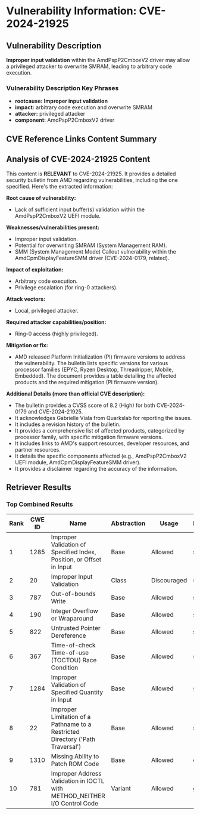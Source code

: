 # Vulnerability Information: CVE-2024-21925

## Vulnerability Description
**Improper input validation** within the AmdPspP2CmboxV2 driver may allow a privileged attacker to overwrite SMRAM, leading to arbitrary code execution.

### Vulnerability Description Key Phrases
- **rootcause:** **Improper input validation**
- **impact:** arbitrary code execution and overwrite SMRAM
- **attacker:** privileged attacker
- **component:** AmdPspP2CmboxV2 driver

## CVE Reference Links Content Summary
## Analysis of CVE-2024-21925 Content

This content is **RELEVANT** to CVE-2024-21925. It provides a detailed security bulletin from AMD regarding vulnerabilities, including the one specified. Here's the extracted information:

**Root cause of vulnerability:**

*   Lack of sufficient input buffer(s) validation within the AmdPspP2CmboxV2 UEFI module.

**Weaknesses/vulnerabilities present:**

*   Improper input validation.
*   Potential for overwriting SMRAM (System Management RAM).
*   SMM (System Management Mode) Callout vulnerability within the AmdCpmDisplayFeatureSMM driver (CVE-2024-0179, related).

**Impact of exploitation:**

*   Arbitrary code execution.
*   Privilege escalation (for ring-0 attackers).

**Attack vectors:**

*   Local, privileged attacker.

**Required attacker capabilities/position:**

*   Ring-0 access (highly privileged).

**Mitigation or fix:**

*   AMD released Platform Initialization (PI) firmware versions to address the vulnerability. The bulletin lists specific versions for various processor families (EPYC, Ryzen Desktop, Threadripper, Mobile, Embedded).  The document provides a table detailing the affected products and the required mitigation (PI firmware version).

**Additional Details (more than official CVE description):**

*   The bulletin provides a CVSS score of 8.2 (High) for both CVE-2024-0179 and CVE-2024-21925.
*   It acknowledges Gabrielle Viala from Quarkslab for reporting the issues.
*   It includes a revision history of the bulletin.
*   It provides a comprehensive list of affected products, categorized by processor family, with specific mitigation firmware versions.
*   It includes links to AMD's support resources, developer resources, and partner resources.
*   It details the specific components affected (e.g., AmdPspP2CmboxV2 UEFI module, AmdCpmDisplayFeatureSMM driver).
*   It provides a disclaimer regarding the accuracy of the information.

## Retriever Results

### Top Combined Results

| Rank | CWE ID | Name | Abstraction | Usage  | Retrievers | Individual Scores |
|------|--------|------|-------------|-------|------------|-------------------|
| 1 | 1285 | Improper Validation of Specified Index, Position, or Offset in Input | Base | Allowed | sparse | 0.155 |
| 2 | 20 | Improper Input Validation | Class | Discouraged | sparse | 0.144 |
| 3 | 787 | Out-of-bounds Write | Base | Allowed | sparse | 0.130 |
| 4 | 190 | Integer Overflow or Wraparound | Base | Allowed | sparse | 0.125 |
| 5 | 822 | Untrusted Pointer Dereference | Base | Allowed | sparse | 0.124 |
| 6 | 367 | Time-of-check Time-of-use (TOCTOU) Race Condition | Base | Allowed | sparse | 0.124 |
| 7 | 1284 | Improper Validation of Specified Quantity in Input | Base | Allowed | sparse | 0.121 |
| 8 | 22 | Improper Limitation of a Pathname to a Restricted Directory ('Path Traversal') | Base | Allowed | sparse | 0.117 |
| 9 | 1310 | Missing Ability to Patch ROM Code | Base | Allowed | dense | 0.580 |
| 10 | 781 | Improper Address Validation in IOCTL with METHOD_NEITHER I/O Control Code | Variant | Allowed | graph | 0.003 |

